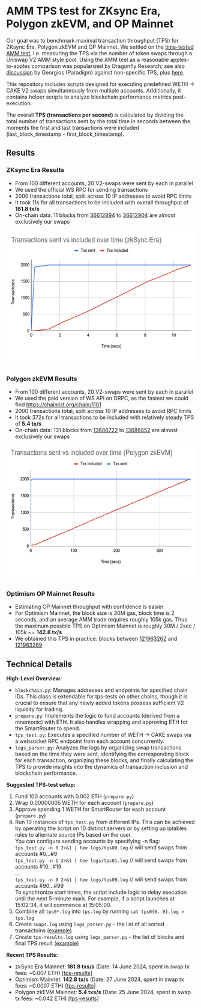 # AMM TPS test for ZKsync Era, Polygon zkEVM, and OP Mainnet

Our goal was to benchmark maximal transaction throughput (TPS) for ZKsync Era, Polygon zkEVM and OP Mainnet.
We settled on the [time-tested AMM test](https://medium.com/dragonfly-research/the-amm-test-a-no-bs-look-at-l1-performance-4c8c2129d581), i.e. measuring the TPS via the number of token swaps through a Uniswap V2 AMM style pool.
Using the AMM test as a reasonable apples-to-apples comparison was popularized by Dragonfly Research; see also [discussion](https://twitter.com/gakonst/status/1784332678931894598) by Georgios (Paradigm) against non-specific TPS, plus [here](https://twitter.com/0xsudogm/status/1805613746876039556).


This repository includes scripts designed for executing predefined WETH -> CAKE V2 swaps simultaneously from multiple accounts. Additionally, it contains helper scripts to analyze blockchain performance metrics post-execution.

The overall **TPS (transactions per second)** is calculated by dividing the total number of transactions sent by the total time in seconds between the moments the first and last transactions were included (last_block_timestamp - first_block_timestamp).

## Results

### ZKsync Era Results
- From 100 different accounts, 20 V2-swaps were sent by each in parallel
- We used the official WS RPC for sending transactions
- 2000 transactions total, split across 10 IP addresses to avoid RPC limits
- It took 11s for all transactions to be included with overall throughput of **181.8 tx/s**
- On-chain data: 11 blocks from [36612894](https://explorer.zksync.io/block/36612894) to [36612904](https://explorer.zksync.io/block/36612904) are almost exclusively our swaps
<img src="results/zksync_era_2024-06-14/plot.png" alt="ZKSync Era results" width="600" height="360">

### Polygon zkEVM Results
- From 100 different accounts, 20 V2-swaps were sent by each in parallel
- We used the paid version of WS API on DRPC, as the fastest we could find https://chainlist.org/chain/1101
- 2000 transactions total, split across 10 IP addresses to avoid RPC limits
- It took 372s for all transactions to be included with relatively steady TPS of **5.4 tx/s**
- On-chain data: 131 blocks from [13686722](https://zkevm.polygonscan.com/block/13686722) to [13686852](https://zkevm.polygonscan.com/block/13686852) are almost exclusively our swaps
<img src="results/polygon_zkevm_2024-06-25/plot.png" alt="Polygon zkEVM results" width="600" height="360">

### Optimism OP Mainnet Results
- Estimating OP Mainnet throughput with confidence is easier
- For Optimism Mainnet, the block size is 30M gas, block time is 2 seconds, and an average AMM trade requires roughly 105k gas. Thus the maximum possible TPS on Optimism Mainnet is roughly 30M / 2sec / 105k ~= **142.8 tx/s**
- We obtained this TPS in practice: blocks between [121963262](https://optimistic.etherscan.io/block/121963262) and [121963269](https://optimistic.etherscan.io/block/121963269)

## Technical Details

**High-Level Overview:**
- `blockchain.py`: Manages addresses and endpoints for specified chain IDs. This class is extendable for tps-tests on other chains, though it is crucial to ensure that any newly added tokens possess sufficient V2 liquidity for trading.
- `prepare.py`: Implements the logic to fund accounts (derived from a mnemonic) with ETH. It also handles wrapping and approving ETH for the SmartRouter to spend.
- `tps_test.py`: Executes a specified number of WETH -> CAKE swaps via a websocket RPC endpoint from each account concurrently.
- `logs_parser.py`: Analyzes the logs by organizing swap transactions based on the time they were sent, identifying the corresponding block for each transaction, organizing these blocks, and finally calculating the TPS to provide insights into the dynamics of transaction inclusion and blockchain performance.

**Suggested TPS-test setup:**
1) Fund 100 accounts with 0.002 ETH  (`prepare.py`)
2) Wrap 0.00000005 WETH for each account (`prepare.py`)
3) Approve spending 1 WETH for SmartRouter for each account (`prepare.py`)
4) Run 10 instances of `tps_test.py` from different IPs. This can be achieved by operating the script on 10 distinct servers or by setting up iptables rules to alternate source IPs based on the user.<br>
You can configure sending accounts by specifying -n flag:<br>
`tps_test.py -n 0 2>&1 | tee logs/tps00.log`  // will send swaps from accounts #0...#9<br>
`tps_test.py -n 1 2>&1 | tee logs/tps01.log`  // will send swaps from accounts #10...#19<br>
...<br>
`tps_test.py -n 9 2>&1 | tee logs/tps09.log`  // will send swaps from accounts #90...#99<br>
To synchronize start times, the script include logic to delay execution until the next 5-minute mark. For example, if a script launches at 15:02:34, it will commence at 15:05:00.
5) Combine all `tps0*.log` into `tps.log` by running `cat tps0{0..9}.log > tps.log`
6) Create `swaps.log` using `logs_parser.py` - the list of all sorted transactoins [(example)](https://gist.github.com/sanekmelnikov/447f9b8603df882bafd31f35b82b939c)
7) Create `tps-results.log` using `logs_parser.py` - the list of blocks and final TPS result [(example)](https://gist.github.com/sanekmelnikov/c6d79a30708ded1828ac5e7a371a7eac)

**Recent TPS Results:**
- zkSync Era Mainnet: **181.8 txs/s** (Date: 14 June 2024, spent in swap tx fees: ~0.007 ETH) [[tps-results]](https://gist.github.com/sanekmelnikov/c6d79a30708ded1828ac5e7a371a7eac)
- Optimism Mainnet: **142.8 tx/s** (Date: 27 June 2024, spent in swap tx fees: ~0.0007 ETH) [[tps-results]](https://gist.github.com/sanekmelnikov/4738d8bbf8db6b48cd1c527854cf6a32)
- Polygon zkEVM Mainnet: **5.4 txs/s** (Date: 25 June 2024, spent in swap tx fees: ~0.042 ETH) [[tps-results]](https://gist.github.com/sanekmelnikov/075978aa29896f259baa0517a12b66a2)
